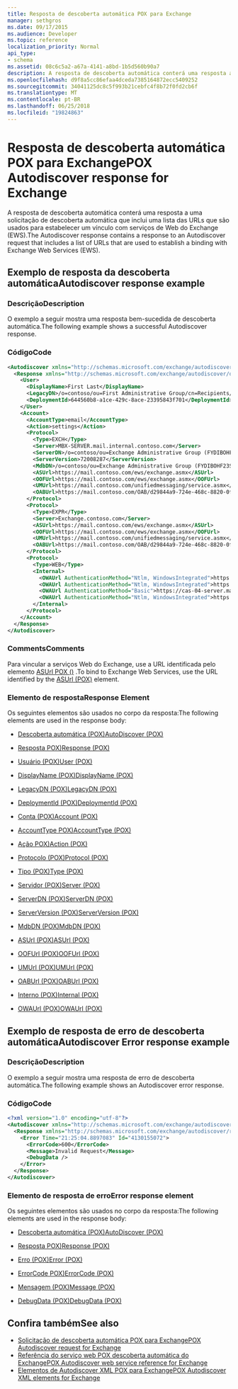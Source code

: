 ```yaml
---
title: Resposta de descoberta automática POX para Exchange
manager: sethgros
ms.date: 09/17/2015
ms.audience: Developer
ms.topic: reference
localization_priority: Normal
api_type:
- schema
ms.assetid: 08c6c5a2-a67a-4141-a8bd-1b5d560b90a7
description: A resposta de descoberta automática conterá uma resposta a uma solicitação de descoberta automática que inclui uma lista das URLs que são usados para estabelecer um vínculo com serviços de Web do Exchange (EWS).
ms.openlocfilehash: d9f8a5cc86efaa4dceda7385164872ecc5409252
ms.sourcegitcommit: 34041125dc8c5f993b21cebfc4f8b72f0fd2cb6f
ms.translationtype: MT
ms.contentlocale: pt-BR
ms.lasthandoff: 06/25/2018
ms.locfileid: "19824863"
---
```

# <a name="pox-autodiscover-response-for-exchange"></a><span data-ttu-id="802e1-103">Resposta de descoberta automática POX para Exchange</span><span class="sxs-lookup"><span data-stu-id="802e1-103">POX Autodiscover response for Exchange</span></span>

<span data-ttu-id="802e1-104">A resposta de descoberta automática conterá uma resposta a uma solicitação de descoberta automática que inclui uma lista das URLs que são usados para estabelecer um vínculo com serviços de Web do Exchange (EWS).</span><span class="sxs-lookup"><span data-stu-id="802e1-104">The Autodiscover response contains a response to an Autodiscover request that includes a list of URLs that are used to establish a binding with Exchange Web Services (EWS).</span></span>
  
## <a name="autodiscover-response-example"></a><span data-ttu-id="802e1-105">Exemplo de resposta da descoberta automática</span><span class="sxs-lookup"><span data-stu-id="802e1-105">Autodiscover response example</span></span>

### <a name="description"></a><span data-ttu-id="802e1-106">Descrição</span><span class="sxs-lookup"><span data-stu-id="802e1-106">Description</span></span>

<span data-ttu-id="802e1-107">O exemplo a seguir mostra uma resposta bem-sucedida de descoberta automática.</span><span class="sxs-lookup"><span data-stu-id="802e1-107">The following example shows a successful Autodiscover response.</span></span>
  
### <a name="code"></a><span data-ttu-id="802e1-108">Código</span><span class="sxs-lookup"><span data-stu-id="802e1-108">Code</span></span>

```XML
<Autodiscover xmlns="http://schemas.microsoft.com/exchange/autodiscover/responseschema/2006">
  <Response xmlns="http://schemas.microsoft.com/exchange/autodiscover/outlook/responseschema/2006a">
    <User>
      <DisplayName>First Last</DisplayName>
      <LegacyDN>/o=contoso/ou=First Administrative Group/cn=Recipients/cn=iuser885646</LegacyDN>
      <DeploymentId>644560b8-a1ce-429c-8ace-23395843f701</DeploymentId>
    </User>
    <Account>
      <AccountType>email</AccountType>
      <Action>settings</Action>
      <Protocol>
        <Type>EXCH</Type>
        <Server>MBX-SERVER.mail.internal.contoso.com</Server>
        <ServerDN>/o=contoso/ou=Exchange Administrative Group (FYDIBOHF23SPDLT)/cn=Configuration/cn=Servers/cn=MBX-SERVER</ServerDN>
        <ServerVersion>72008287</ServerVersion>
        <MdbDN>/o=contoso/ou=Exchange Administrative Group (FYDIBOHF23SPDLT)/cn=Configuration/cn=Servers/cn=MBX-SERVER/cn=Microsoft Private MDB</MdbDN>
        <ASUrl>https://mail.contoso.com/ews/exchange.asmx</ASUrl>
        <OOFUrl>https://mail.contoso.com/ews/exchange.asmx</OOFUrl>
        <UMUrl>https://mail.contoso.com/unifiedmessaging/service.asmx</UMUrl>
        <OABUrl>https://mail.contoso.com/OAB/d29844a9-724e-468c-8820-0f7b345b767b/</OABUrl>
      </Protocol>
      <Protocol>
        <Type>EXPR</Type>
        <Server>Exchange.contoso.com</Server>
        <ASUrl>https://mail.contoso.com/ews/exchange.asmx</ASUrl>
        <OOFUrl>https://mail.contoso.com/ews/exchange.asmx</OOFUrl>
        <UMUrl>https://mail.contoso.com/unifiedmessaging/service.asmx</UMUrl>
        <OABUrl>https://mail.contoso.com/OAB/d29844a9-724e-468c-8820-0f7b345b767b/</OABUrl>
      </Protocol>
      <Protocol>
        <Type>WEB</Type>
        <Internal>
          <OWAUrl AuthenticationMethod="Ntlm, WindowsIntegrated">https://cas-01-server.mail.internal.contoso.com/owa</OWAUrl>
          <OWAUrl AuthenticationMethod="Ntlm, WindowsIntegrated">https://cas-02-server.mail.internal.contoso.com/owa</OWAUrl>
          <OWAUrl AuthenticationMethod="Basic">https://cas-04-server.mail.internal.contoso.com/owa</OWAUrl>
          <OWAUrl AuthenticationMethod="Ntlm, WindowsIntegrated">https://cas-05-server.mail.internal.contoso.com/owa</OWAUrl>
        </Internal>
      </Protocol>
    </Account>
  </Response>
</Autodiscover>
```

### <a name="comments"></a><span data-ttu-id="802e1-109">Comments</span><span class="sxs-lookup"><span data-stu-id="802e1-109">Comments</span></span>

<span data-ttu-id="802e1-110">Para vincular a serviços Web do Exchange, use a URL identificada pelo elemento [ASUrl POX ()](asurl-pox.md) .</span><span class="sxs-lookup"><span data-stu-id="802e1-110">To bind to Exchange Web Services, use the URL identified by the [ASUrl (POX)](asurl-pox.md) element.</span></span> 
  
### <a name="response-element"></a><span data-ttu-id="802e1-111">Elemento de resposta</span><span class="sxs-lookup"><span data-stu-id="802e1-111">Response Element</span></span>

<span data-ttu-id="802e1-112">Os seguintes elementos são usados no corpo da resposta:</span><span class="sxs-lookup"><span data-stu-id="802e1-112">The following elements are used in the response body:</span></span>
  
- [<span data-ttu-id="802e1-113">Descoberta automática (POX)</span><span class="sxs-lookup"><span data-stu-id="802e1-113">AutoDiscover (POX)</span></span>](autodiscover-pox.md)
    
- [<span data-ttu-id="802e1-114">Resposta POX)</span><span class="sxs-lookup"><span data-stu-id="802e1-114">Response (POX)</span></span>](response-pox.md)
    
- [<span data-ttu-id="802e1-115">Usuário (POX)</span><span class="sxs-lookup"><span data-stu-id="802e1-115">User (POX)</span></span>](user-pox.md)
    
- [<span data-ttu-id="802e1-116">DisplayName (POX)</span><span class="sxs-lookup"><span data-stu-id="802e1-116">DisplayName (POX)</span></span>](displayname-pox.md)
    
- [<span data-ttu-id="802e1-117">LegacyDN (POX)</span><span class="sxs-lookup"><span data-stu-id="802e1-117">LegacyDN (POX)</span></span>](legacydn-pox.md)
    
- [<span data-ttu-id="802e1-118">DeploymentId (POX)</span><span class="sxs-lookup"><span data-stu-id="802e1-118">DeploymentId (POX)</span></span>](deploymentid-pox.md)
    
- [<span data-ttu-id="802e1-119">Conta (POX)</span><span class="sxs-lookup"><span data-stu-id="802e1-119">Account (POX)</span></span>](account-pox.md)
    
- [<span data-ttu-id="802e1-120">AccountType POX)</span><span class="sxs-lookup"><span data-stu-id="802e1-120">AccountType (POX)</span></span>](accounttype-pox.md)
    
- [<span data-ttu-id="802e1-121">Ação POX)</span><span class="sxs-lookup"><span data-stu-id="802e1-121">Action (POX)</span></span>](action-pox.md)
    
- [<span data-ttu-id="802e1-122">Protocolo (POX)</span><span class="sxs-lookup"><span data-stu-id="802e1-122">Protocol (POX)</span></span>](protocol-pox.md)
    
- [<span data-ttu-id="802e1-123">Tipo (POX)</span><span class="sxs-lookup"><span data-stu-id="802e1-123">Type (POX)</span></span>](type-pox.md)
    
- [<span data-ttu-id="802e1-124">Servidor (POX)</span><span class="sxs-lookup"><span data-stu-id="802e1-124">Server (POX)</span></span>](server-pox.md)
    
- [<span data-ttu-id="802e1-125">ServerDN (POX)</span><span class="sxs-lookup"><span data-stu-id="802e1-125">ServerDN (POX)</span></span>](serverdn-pox.md)
    
- [<span data-ttu-id="802e1-126">ServerVersion (POX)</span><span class="sxs-lookup"><span data-stu-id="802e1-126">ServerVersion (POX)</span></span>](serverversion-pox.md)
    
- [<span data-ttu-id="802e1-127">MdbDN (POX)</span><span class="sxs-lookup"><span data-stu-id="802e1-127">MdbDN (POX)</span></span>](mdbdn-pox.md)
    
- [<span data-ttu-id="802e1-128">ASUrl (POX)</span><span class="sxs-lookup"><span data-stu-id="802e1-128">ASUrl (POX)</span></span>](asurl-pox.md)
    
- [<span data-ttu-id="802e1-129">OOFUrl (POX)</span><span class="sxs-lookup"><span data-stu-id="802e1-129">OOFUrl (POX)</span></span>](oofurl-pox.md)
    
- [<span data-ttu-id="802e1-130">UMUrl (POX)</span><span class="sxs-lookup"><span data-stu-id="802e1-130">UMUrl (POX)</span></span>](umurl-pox.md)
    
- [<span data-ttu-id="802e1-131">OABUrl (POX)</span><span class="sxs-lookup"><span data-stu-id="802e1-131">OABUrl (POX)</span></span>](oaburl-pox.md)
    
- [<span data-ttu-id="802e1-132">Interno (POX)</span><span class="sxs-lookup"><span data-stu-id="802e1-132">Internal (POX)</span></span>](internal-pox.md)
    
- [<span data-ttu-id="802e1-133">OWAUrl (POX)</span><span class="sxs-lookup"><span data-stu-id="802e1-133">OWAUrl (POX)</span></span>](owaurl-pox.md)
    
## <a name="autodiscover-error-response-example"></a><span data-ttu-id="802e1-134">Exemplo de resposta de erro de descoberta automática</span><span class="sxs-lookup"><span data-stu-id="802e1-134">Autodiscover Error response example</span></span>

### <a name="description"></a><span data-ttu-id="802e1-135">Descrição</span><span class="sxs-lookup"><span data-stu-id="802e1-135">Description</span></span>

<span data-ttu-id="802e1-136">O exemplo a seguir mostra uma resposta de erro de descoberta automática.</span><span class="sxs-lookup"><span data-stu-id="802e1-136">The following example shows an Autodiscover error response.</span></span>
  
### <a name="code"></a><span data-ttu-id="802e1-137">Código</span><span class="sxs-lookup"><span data-stu-id="802e1-137">Code</span></span>

```XML
<?xml version="1.0" encoding="utf-8"?>
<Autodiscover xmlns="http://schemas.microsoft.com/exchange/autodiscover/responseschema/2006">
  <Response xmlns="http://schemas.microsoft.com/exchange/autodiscover/responseschema/2006">
    <Error Time="21:25:04.8897083" Id="4130155072">
      <ErrorCode>600</ErrorCode>
      <Message>Invalid Request</Message>
      <DebugData />
    </Error>
  </Response>
</Autodiscover>
```

### <a name="error-response-element"></a><span data-ttu-id="802e1-138">Elemento de resposta de erro</span><span class="sxs-lookup"><span data-stu-id="802e1-138">Error response element</span></span>

<span data-ttu-id="802e1-139">Os seguintes elementos são usados no corpo da resposta:</span><span class="sxs-lookup"><span data-stu-id="802e1-139">The following elements are used in the response body:</span></span>
  
- [<span data-ttu-id="802e1-140">Descoberta automática (POX)</span><span class="sxs-lookup"><span data-stu-id="802e1-140">AutoDiscover (POX)</span></span>](autodiscover-pox.md)
    
- [<span data-ttu-id="802e1-141">Resposta POX)</span><span class="sxs-lookup"><span data-stu-id="802e1-141">Response (POX)</span></span>](response-pox.md)
    
- [<span data-ttu-id="802e1-142">Erro (POX)</span><span class="sxs-lookup"><span data-stu-id="802e1-142">Error (POX)</span></span>](error-pox.md)
    
- [<span data-ttu-id="802e1-143">ErrorCode POX)</span><span class="sxs-lookup"><span data-stu-id="802e1-143">ErrorCode (POX)</span></span>](errorcode-pox.md)
    
- [<span data-ttu-id="802e1-144">Mensagem (POX)</span><span class="sxs-lookup"><span data-stu-id="802e1-144">Message (POX)</span></span>](message-pox.md)
    
- [<span data-ttu-id="802e1-145">DebugData (POX)</span><span class="sxs-lookup"><span data-stu-id="802e1-145">DebugData (POX)</span></span>](debugdata-pox.md)
    
## <a name="see-also"></a><span data-ttu-id="802e1-146">Confira também</span><span class="sxs-lookup"><span data-stu-id="802e1-146">See also</span></span>

- [<span data-ttu-id="802e1-147">Solicitação de descoberta automática POX para Exchange</span><span class="sxs-lookup"><span data-stu-id="802e1-147">POX Autodiscover request for Exchange</span></span>](pox-autodiscover-request-for-exchange.md)
- [<span data-ttu-id="802e1-148">Referência do serviço web POX descoberta automática do Exchange</span><span class="sxs-lookup"><span data-stu-id="802e1-148">POX Autodiscover web service reference for Exchange</span></span>](pox-autodiscover-web-service-reference-for-exchange.md) 
- [<span data-ttu-id="802e1-149">Elementos de Autodiscover XML POX para Exchange</span><span class="sxs-lookup"><span data-stu-id="802e1-149">POX Autodiscover XML elements for Exchange</span></span>](pox-autodiscover-xml-elements-for-exchange.md)


